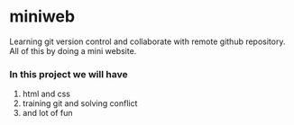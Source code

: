 # miniweb
Learning git version control and collaborate with remote github repository. All of this by doing a mini website.

### In this project we will have
1. html and css
1. training git and solving conflict
1. and lot of fun
